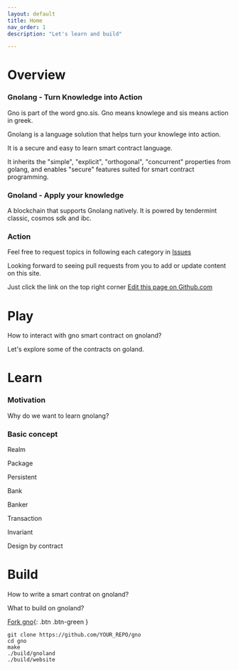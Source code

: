 ```yaml
---
layout: default
title: Home
nav_order: 1
description: "Let's learn and build"

---
```




# Overview


### Gnolang - Turn Knowledge into Action

Gno is part of the word gno.sis. Gno means knowlege and sis means action in greek. 

Gnolang is a language solution that helps turn your knowlege into action. 

It is a secure and easy to learn smart contract language.

It inherits the "simple", "explicit", "orthogonal", "concurrent" properties from golang, and enables "secure" features suited for smart contract programming. 

### Gnoland - Apply your knowledge 

A blockchain that supports Gnolang natively. It is powred by tendermint classic, cosmos sdk and ibc. 

### Action

Feel free to request topics in following each category in
[Issues](https://github.com/piux2/learn_gno/issues)

Looking forward to seeing pull requests from you to add or update content on this site. 

Just click the link on the top right corner
[Edit this page on Github.com](https://github.com/piux2/learn_gno/tree/gh-pages/index.md)


# Play

How to interact with gno smart contract on gnoland? 

Let's explore some of the contracts on goland.



# Learn

### Motivation

Why do we want to learn gnolang?



### Basic concept

Realm

Package

Persistent

Bank

Banker

Transaction

Invariant

Design by contract

# Build 


How to write a smart contrat on gnoland?

What to build on gnoland?





[Fork gno](https://github.com/gnolang/gno/fork){: .btn .btn-green }

    git clone https://github.com/YOUR_REPO/gno
    cd gno
    make
    ./build/gnoland
    ./build/website
    
    
